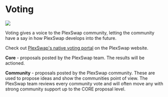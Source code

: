 # Voting

![](../../.gitbook/assets/voting-header.png)

Voting gives a voice to the PlexSwap community, letting the community have a say in how PlexSwap develops into the future.

Check out [PlexSwap's native voting portal](https://voting.PlexSwap.finance/?\_gl=1\*pc8o0h\*\_ga\*MTUzNDEzNDQxMy4xNjAwNzkzNDM4\*\_ga\_334KNG3DMQ\*MTYwNDMwMTk4Ni42MC4xLjE2MDQzMDM3MDIuMA..#/) on the PlexSwap website.

**Core** - proposals posted by the PlexSwap team. The results will be actioned.

**Community** - proposals posted by the PlexSwap community. These are used to propose ideas and show the communities point of view. The PlexSwap team reviews every community vote and will often move any with strong community support up to the CORE proposal level.
